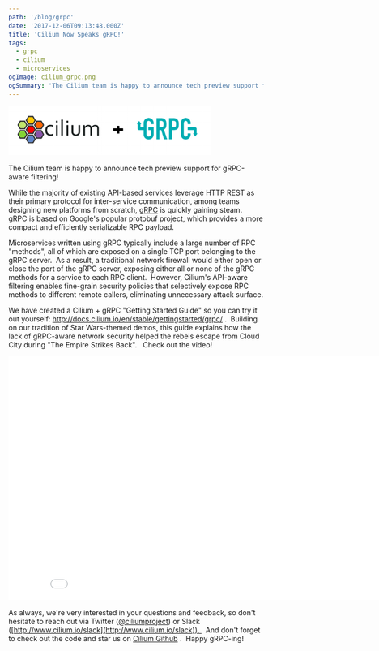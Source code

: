 ```yaml
---
path: '/blog/grpc'
date: '2017-12-06T09:13:48.000Z'
title: 'Cilium Now Speaks gRPC!'
tags:
  - grpc
  - cilium
  - microservices
ogImage: cilium_grpc.png
ogSummary: 'The Cilium team is happy to announce tech preview support for gRPC-aware filtering!'
---
```


![](cilium_grpc.png)

The Cilium team is happy to announce tech preview support for gRPC-aware filtering!

While the majority of existing API-based services leverage HTTP REST as their primary protocol for inter-service communication, among teams designing new platforms from scratch, [gRPC](http://www.grpc.io) is quickly gaining steam.  gRPC is based on Google's popular protobuf project, which provides a more compact and efficiently serializable RPC payload.

Microservices written using gRPC typically include a large number of RPC "methods", all of which are exposed on a single TCP port belonging to the gRPC server.  As a result, a traditional network firewall would either open or close the port of the gRPC server, exposing either all or none of the gRPC methods for a service to each RPC client.  However, Cilium's API-aware filtering enables fine-grain security policies that selectively expose RPC methods to different remote callers, eliminating unnecessary attack surface.

We have created a Cilium + gRPC "Getting Started Guide" so you can try it out yourself: http://docs.cilium.io/en/stable/gettingstarted/grpc/ .  Building on our tradition of Star Wars-themed demos, this guide explains how the lack of gRPC-aware network security helped the rebels escape from Cloud City during "The Empire Strikes Back".   Check out the video!

<iframe src="//www.youtube.com/embed/-aUHGeBRDPU?wmode=opaque&amp;enablejsapi=1" height="480" width="854" scrolling="no" frameborder="0" allowfullscreen=""></iframe>

As always, we're very interested in your questions and feedback, so don't hesitate to reach out via Twitter ([@ciliumproject](https://twitter.com/ciliumproject)) or Slack ([http://www.cilium.io/slack](http://www.cilium.io/slack)).   And don't forget to check out the code and star us on [Cilium Github](http://github.com/cilium/cilium) .  Happy gRPC-ing!
